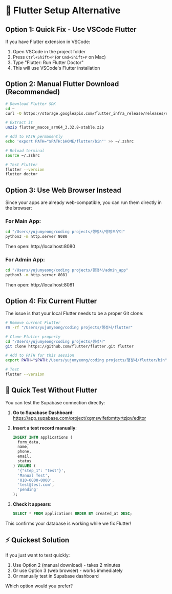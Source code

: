 # 🔧 Flutter Setup Alternative

## Option 1: Quick Fix - Use VSCode Flutter

If you have Flutter extension in VSCode:
1. Open VSCode in the project folder
2. Press `Ctrl+Shift+P` (or `Cmd+Shift+P` on Mac)
3. Type "Flutter: Run Flutter Doctor"
4. This will use VSCode's Flutter installation

## Option 2: Manual Flutter Download (Recommended)

```bash
# Download Flutter SDK
cd ~
curl -O https://storage.googleapis.com/flutter_infra_release/releases/stable/macos/flutter_macos_arm64_3.32.8-stable.zip

# Extract it
unzip flutter_macos_arm64_3.32.8-stable.zip

# Add to PATH permanently
echo 'export PATH="$PATH:$HOME/flutter/bin"' >> ~/.zshrc

# Reload terminal
source ~/.zshrc

# Test Flutter
flutter --version
flutter doctor
```

## Option 3: Use Web Browser Instead

Since your apps are already web-compatible, you can run them directly in the browser:

### For Main App:
```bash
cd "/Users/yujumyeong/coding projects/행정사/행정도우미"
python3 -m http.server 8080
```
Then open: http://localhost:8080

### For Admin App:
```bash
cd "/Users/yujumyeong/coding projects/행정사/admin_app"  
python3 -m http.server 8081
```
Then open: http://localhost:8081

## Option 4: Fix Current Flutter

The issue is that your local Flutter needs to be a proper Git clone:

```bash
# Remove current Flutter
rm -rf "/Users/yujumyeong/coding projects/행정사/flutter"

# Clone Flutter properly
cd "/Users/yujumyeong/coding projects/행정사"
git clone https://github.com/flutter/flutter.git flutter

# Add to PATH for this session
export PATH="$PATH:/Users/yujumyeong/coding projects/행정사/flutter/bin"

# Test
flutter --version
```

## 🎯 Quick Test Without Flutter

You can test the Supabase connection directly:

1. **Go to Supabase Dashboard**:
   https://app.supabase.com/project/xgmswifetbmttyrtzjpv/editor

2. **Insert a test record manually**:
   ```sql
   INSERT INTO applications (
     form_data,
     name, 
     phone,
     email,
     status
   ) VALUES (
     '{"step_1": "test"}',
     'Manual Test',
     '010-0000-0000', 
     'test@test.com',
     'pending'
   );
   ```

3. **Check it appears**:
   ```sql
   SELECT * FROM applications ORDER BY created_at DESC;
   ```

This confirms your database is working while we fix Flutter!

## ⚡ Quickest Solution

If you just want to test quickly:
1. Use Option 2 (manual download) - takes 2 minutes
2. Or use Option 3 (web browser) - works immediately
3. Or manually test in Supabase dashboard

Which option would you prefer?